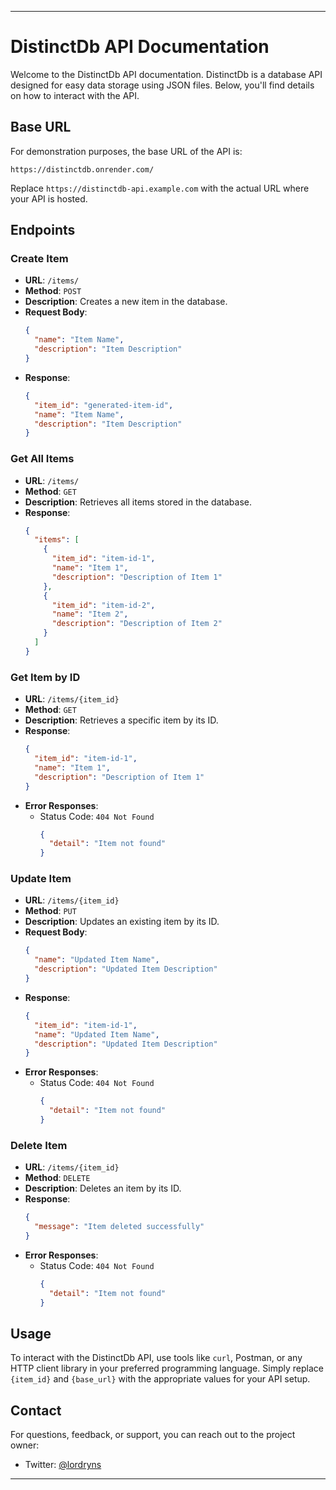 
---

# DistinctDb API Documentation

Welcome to the DistinctDb API documentation. DistinctDb is a database API designed for easy data storage using JSON files. Below, you'll find details on how to interact with the API.

## Base URL

For demonstration purposes, the base URL of the API is:

```
https://distinctdb.onrender.com/
```

Replace `https://distinctdb-api.example.com` with the actual URL where your API is hosted.

## Endpoints

### Create Item

- **URL**: `/items/`
- **Method**: `POST`
- **Description**: Creates a new item in the database.
- **Request Body**:
  ```json
  {
    "name": "Item Name",
    "description": "Item Description"
  }
  ```
- **Response**:
  ```json
  {
    "item_id": "generated-item-id",
    "name": "Item Name",
    "description": "Item Description"
  }
  ```

### Get All Items

- **URL**: `/items/`
- **Method**: `GET`
- **Description**: Retrieves all items stored in the database.
- **Response**:
  ```json
  {
    "items": [
      {
        "item_id": "item-id-1",
        "name": "Item 1",
        "description": "Description of Item 1"
      },
      {
        "item_id": "item-id-2",
        "name": "Item 2",
        "description": "Description of Item 2"
      }
    ]
  }
  ```

### Get Item by ID

- **URL**: `/items/{item_id}`
- **Method**: `GET`
- **Description**: Retrieves a specific item by its ID.
- **Response**:
  ```json
  {
    "item_id": "item-id-1",
    "name": "Item 1",
    "description": "Description of Item 1"
  }
  ```
- **Error Responses**:
  - Status Code: `404 Not Found`
    ```json
    {
      "detail": "Item not found"
    }
    ```

### Update Item

- **URL**: `/items/{item_id}`
- **Method**: `PUT`
- **Description**: Updates an existing item by its ID.
- **Request Body**:
  ```json
  {
    "name": "Updated Item Name",
    "description": "Updated Item Description"
  }
  ```
- **Response**:
  ```json
  {
    "item_id": "item-id-1",
    "name": "Updated Item Name",
    "description": "Updated Item Description"
  }
  ```
- **Error Responses**:
  - Status Code: `404 Not Found`
    ```json
    {
      "detail": "Item not found"
    }
    ```

### Delete Item

- **URL**: `/items/{item_id}`
- **Method**: `DELETE`
- **Description**: Deletes an item by its ID.
- **Response**:
  ```json
  {
    "message": "Item deleted successfully"
  }
  ```
- **Error Responses**:
  - Status Code: `404 Not Found`
    ```json
    {
      "detail": "Item not found"
    }
    ```

## Usage

To interact with the DistinctDb API, use tools like `curl`, Postman, or any HTTP client library in your preferred programming language. Simply replace `{item_id}` and `{base_url}` with the appropriate values for your API setup.

## Contact

For questions, feedback, or support, you can reach out to the project owner:

- Twitter: [@lordryns](https://twitter.com/lordryns)

---

